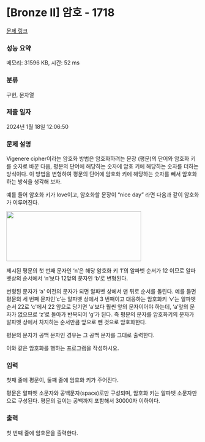 # [Bronze II] 암호 - 1718 

[문제 링크](https://www.acmicpc.net/problem/1718) 

### 성능 요약

메모리: 31596 KB, 시간: 52 ms

### 분류

구현, 문자열

### 제출 일자

2024년 1월 18일 12:06:50

### 문제 설명

<p>Vigenere cipher이라는 암호화 방법은 암호화하려는 문장 (평문)의 단어와 암호화 키를 숫자로 바꾼 다음, 평문의 단어에 해당하는 숫자에 암호 키에 해당하는 숫자를 더하는 방식이다. 이 방법을 변형하여 평문의 단어에 암호화 키에 해당하는 숫자를 빼서 암호화하는 방식을 생각해 보자.</p>

<p>예를 들어 암호화 키가 love이고, 암호화할 문장이 “nice day” 라면 다음과 같이 암호화가 이루어진다.</p>

<p><img alt="" src="https://www.acmicpc.net/JudgeOnline/upload/201005/dkagh.PNG" style="height:130px; width:352px"></p>

<p>제시된 평문의 첫 번째 문자인 ‘n’은 해당 암호화 키 ‘l’의 알파벳 순서가 12 이므로 알파벳상의 순서에서 ‘n’보다 12앞의 문자인 ‘b’로 변형된다.</p>

<p>변형된 문자가 ‘a' 이전의 문자가 되면 알파벳 상에서 맨 뒤로 순서를 돌린다. 예를 들면 평문의 세 번째 문자인‘c’는 알파벳 상에서 3 번째이고 대응하는 암호화키 ‘v'는 알파벳 순서 22로 ‘c'에서 22 앞으로 당기면 ‘a'보다 훨씬 앞의 문자이어야 하는데, ‘a’앞의 문자가 없으므로 ‘z’로 돌아가 반복되어 ‘g’가 된다. 즉 평문의 문자를 암호화키의 문자가 알파벳 상에서 차지하는 순서만큼 앞으로 뺀 것으로 암호화한다.</p>

<p>평문의 문자가 공백 문자인 경우는 그 공백 문자를 그대로 출력한다.</p>

<p>이와 같은 암호화를 행하는 프로그램을 작성하시오.</p>

### 입력 

 <p>첫째 줄에 평문이, 둘째 줄에 암호화 키가 주어진다.</p>

<p>평문은 알파벳 소문자와 공백문자(space)로만 구성되며, 암호화 키는 알파벳 소문자만으로 구성된다. 평문의 길이는 공백까지 포함해서 30000자 이하이다.</p>

### 출력 

 <p>첫 번째 줄에 암호문을 출력한다.</p>

